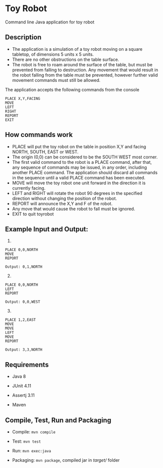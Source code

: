 # Toy Robot 

Command line Java application for toy robot

## Description

- The application is a simulation of a toy robot moving on a square tabletop,
  of dimensions 5 units x 5 units.
- There are no other obstructions on the table surface.
- The robot is free to roam around the surface of the table, but must be
  prevented from falling to destruction. Any movement that would result in the
  robot falling from the table must be prevented, however further valid movement
  commands must still be allowed.

The application accepts the following commands from the console

    PLACE X,Y,FACING
    MOVE
    LEFT
    RIGHT
    REPORT
    EXIT

## How commands work

- PLACE will put the toy robot on the table in position X,Y
  and facing NORTH, SOUTH, EAST or WEST.
- The origin (0,0) can be considered to be the SOUTH WEST most corner.
- The first valid command to the robot is a PLACE command, after that,
  any sequence of commands may be issued, in any order, including another
  PLACE command. The application should discard all commands in the
  sequence until a valid PLACE command has been executed.
- MOVE will move the toy robot one unit forward in the direction it is currently
  facing.
- LEFT and RIGHT will rotate the robot 90 degrees in the specified direction
  without changing the position of the robot.
- REPORT will announce the X,Y and F of the robot.
- Any move that would cause the robot to fall must be ignored.
- EXIT to quit toyrobot

## Example Input and Output:

1)

	PLACE 0,0,NORTH
    MOVE
    REPORT

	Output: 0,1,NORTH

2)

	PLACE 0,0,NORTH
	LEFT
	REPORT

	Output: 0,0,WEST

3)

	PLACE 1,2,EAST
	MOVE
	MOVE
	LEFT
	MOVE
	REPORT

	Output: 3,3,NORTH


## Requirements

- Java 8

- JUnit 4.11

- Assertj 3.11

- Maven


## Compile, Test, Run and Packaging

- Compile: `mvn compile`

- Test: `mvn test`

- Run: `mvn exec:java`

- Packaging: `mvn package`, compiled jar in *target/* folder